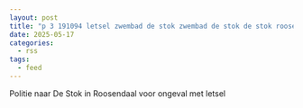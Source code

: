 ```yaml
---
layout: post
title: "p 3 191094 letsel zwembad de stok zwembad de stok de stok roosendaal"
date: 2025-05-17
categories: 
  - rss
tags: 
  - feed
---
```


Politie naar De Stok in Roosendaal voor ongeval met letsel
